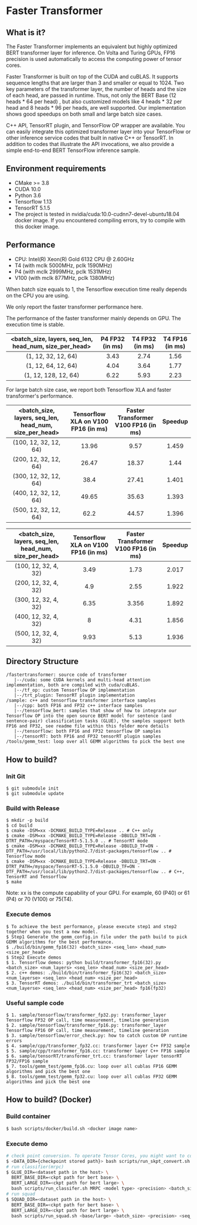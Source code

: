 Faster Transformer
===================
## What is it?
The Faster Transformer implements an equivalent but highly optimized BERT transformer layer for inference. On Volta and Turing GPUs, FP16 precision is used automatically to access the computing power of tensor cores.

Faster Transformer is built on top of the CUDA and cuBLAS. It supports sequence lengths that are larger than 3 and smaller or equal to 1024. Two key parameters of the transformer layer, the number of heads and the size of each head, are passed in runtime. Thus, not only the BERT Base (12 heads *  64 per head) , but also customized models like 4 heads * 32 per head and 8 heads * 96 per heads, are well supported. Our implementation shows good speedups on both small and large batch size cases. 

C++ API, TensorRT plugin, and TensorFlow OP wrapper are available. You can easily integrate this optimized transformer layer into your TensorFlow or other inference service codes that built in native C++ or TensorRT. In addition to codes that illustrate the API invocations, we also provide a simple end-to-end BERT TensorFlow inference sample.

## Environment requirements
* CMake >= 3.8
* CUDA 10.0
* Python 3.6
* Tensorflow 1.13
* TensorRT 5.1.5
* The project is tested in nvidia/cuda:10.0-cudnn7-devel-ubuntu18.04 docker image. If you encountered compiling errors, try to compile with this docker image.

## Performance ##
* CPU: Intel(R) Xeon(R) Gold 6132 CPU @ 2.60GHz
* T4 (with mclk 5000MHz, pclk 1590MHz)  
* P4 (with mclk 2999MHz, pclk 1531MHz)  
* V100 (with mclk 877MHz, pclk 1380MHz)  

When batch size equals to 1, the Tensorflow execution time really depends on the CPU you are using. 

We only report the faster transformer performance here. 

The performance of the faster transformer mainly depends on GPU. The execution time is stable.


| <batch_size, layers, seq_len, head_num, size_per_head> | P4 FP32 (in ms) | T4 FP32 (in ms)| T4 FP16 (in ms)|
|:-------------:|:-------------:|:---------:|:-----------:|
| (1, 12, 32, 12, 64)  | 3.43  | 2.74 | 1.56 |
| (1, 12, 64, 12, 64)  | 4.04 | 3.64 | 1.77 | 
| (1, 12, 128, 12, 64) | 6.22 | 5.93 | 2.23 |


For large batch size case, we report both Tensorflow XLA and faster transformer's performance.

| <batch_size, layers, seq_len, head_num, size_per_head> | Tensorflow XLA on V100 FP16 (in ms)| Faster Transformer V100 FP16 (in ms) | Speedup |
|:-------------:|:-------------:|:---------:|:-----------:|
| (100, 12, 32, 12, 64)  | 13.96  | 9.57 | 1.459 |
| (200, 12, 32, 12, 64)  | 26.47  | 18.37 | 1.44 |
| (300, 12, 32, 12, 64)  | 38.4  | 27.41 | 1.401 |
| (400, 12, 32, 12, 64)  | 49.65  | 35.63 | 1.393 |
| (500, 12, 32, 12, 64)  | 62.2  | 44.57 | 1.396 |

| <batch_size, layers, seq_len, head_num, size_per_head> | Tensorflow XLA on V100 FP16 (in ms)| Faster Transformer V100 FP16 (in ms) | Speedup |
|:-------------:|:-------------:|:---------:|:-----------:|
| (100, 12, 32, 4, 32)  | 3.49  | 1.73 | 2.017 |
| (200, 12, 32, 4, 32)  | 4.9  | 2.55 | 1.922 |
| (300, 12, 32, 4, 32)  | 6.35  | 3.356 | 1.892 |
| (400, 12, 32, 4, 32)  | 8  | 4.31 | 1.856 |
| (500, 12, 32, 4, 32)  | 9.93  | 5.13 | 1.936 |

## Directory Structure
```
/fastertransformer: source code of transformer
   |--/cuda: some CUDA kernels and multi-head attention implementation, both are compiled with cuda/cuBLAS. 
   |--/tf_op: custom Tensorflow OP implementation
   |--/trt_plugin: TensorRT plugin implementation
/sample: c++ and tensorflow transformer interface samples
   |--/cpp: both FP16 and FP32 c++ interface samples
   |--/tensorflow_bert: samples that show of how to integrate our Tensorflow OP into the open source BERT model for sentence (and sentence-pair) classification tasks (GLUE), the samples support both FP16 and FP32, see readme file within this folder more details
   |--/tensorflow: both FP16 and FP32 tensorflow OP samples
   |--/tensorRT: both FP16 and FP32 tensorRT plugin samples
/tools/gemm_test: loop over all GEMM algorithms to pick the best one
```

## How to build?
### Init Git ###
```shell
$ git submodule init
$ git submodule update
```

### Build with Release ###
```shell
$ mkdir -p build
$ cd build
$ cmake -DSM=xx -DCMAKE_BUILD_TYPE=Release .. # C++ only
$ cmake -DSM=xx -DCMAKE_BUILD_TYPE=Release -DBUILD_TRT=ON -DTRT_PATH=/myspace/TensorRT-5.1.5.0 .. # TensorRT mode
$ cmake -DSM=xx -DCMAKE_BUILD_TYPE=Release -DBUILD_TF=ON -DTF_PATH=/usr/local/lib/python2.7/dist-packages/tensorflow .. # Tensorflow mode
$ cmake -DSM=xx -DCMAKE_BUILD_TYPE=Release -DBUILD_TRT=ON -DTRT_PATH=/myspace/TensorRT-5.1.5.0 -DBUILD_TF=ON -DTF_PATH=/usr/local/lib/python2.7/dist-packages/tensorflow .. # C++, TensorRT and Tensorflow 
$ make
```

Note: xx is the compute capability of your GPU. For example, 60 (P40) or 61 (P4) or 70 (V100) or 75(T4).
### Execute demos ###
```shell
$ To achieve the best performance, please execute step1 and step2 together when you test a new model.
$ Step1 Generate the gemm_config.in file under the path build to pick GEMM algorithms for the best performance. 
$ ./build/bin/gemm_fp16(32) <batch_size> <seq_len> <head_num> <size_per_head>
$ Step2 Execute demos
$ 1. Tensorflow demos: python build/transformer_fp16(32).py <batch_size> <num_layers> <seq_len> <head_num> <size_per_head>
$ 2. c++ demos: ./build/bin/transformer_fp16(32) <batch_size> <num_layerse> <seq_len> <head_num> <size_per_head>
$ 3. TensorRT demos: ./build/bin/transformer_trt <batch_size> <num_layerse> <seq_len> <head_num> <size_per_head> fp16(fp32)
```

### Useful sample code ###
```shell
$ 1. sample/tensorflow/transformer_fp32.py: transformer_layer Tensorflow FP32 OP call, time measurement, timeline generation
$ 2. sample/tensorflow/transformer_fp16.py: transformer_layer Tensorflow FP16 OP call, time measurement, timeline generation
$ 3. sample/tensorflow/error_check.py: how to catch custom OP runtime errors
$ 4. sample/cpp/transformer_fp32.cc: transformer layer C++ FP32 sample
$ 5. sample/cpp/transformer_fp16.cc: transformer layer C++ FP16 sample
$ 6. sample/tensorRT/transformer_trt.cc: transformer layer tensorRT FP32/FP16 sample
$ 7. tools/gemm_test/gemm_fp16.cu: loop over all cublas FP16 GEMM algorithms and pick the best one
$ 8. tools/gemm_test/gemm_fp32.cu: loop over all cublas FP32 GEMM algorithms and pick the best one
```

## How to build? (Docker)
### Build container 
```bash
$ bash scripts/docker/build.sh <docker image name>
```

### Execute demo
```bash
# check point conversion. To operate Tensor Cores, you might want to convert checkpoint to FP16
$ <DATA_DIR={checkpoint stored path}> bash scripts/run_skpt_convert.sh <input checkpoint path in the container> <output checkpoint path in the container>
# run classifier(mrpc)
$ GLUE_DIR=<dataset path in the host> \
  BERT_BASE_DIR=<ckpt path for bert base> \
  BERT_LARGE_DIR=<ckpt path for bert large> \
  bash scripts/run_classifer.sh MRPC <model type> <precision> <batch_size> <seq_len> <head_num> <size_per_head> <output_dir>
# run squad
$ SQUAD_DIR=<dataset path in the host> \
  BERT_BASE_DIR=<ckpt path for bert base> \
  BERT_LARGE_DIR=<ckpt path for bert large> \
  bash scripts/run_squad.sh <base/large> <batch_size> <precision> <seq_len> <doc_stride> <squad_version> <head_num> <size_per_head> <output_dir> 
```


